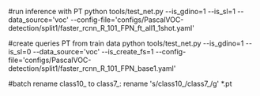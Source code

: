 #run inference with PT
python tools/test_net.py --is_gdino=1 --is_sl=1 --data_source='voc' --config-file='configs/PascalVOC-detection/split1/faster_rcnn_R_101_FPN_ft_all1_1shot.yaml'

#create queries PT from train data
python tools/test_net.py --is_gdino=1 --is_sl=0 --data_source='voc' --is_create_fs=1 --config-file='configs/PascalVOC-detection/split1/faster_rcnn_R_101_FPN_base1.yaml'

#batch rename class10_ to class7_:
rename 's/class10_/class7_/g' *.pt